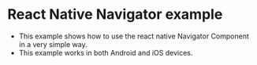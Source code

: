 # React Native Navigator example

 - This example shows how to use the react native Navigator Component in a very simple way.
 - This example works in both Android and iOS devices.
